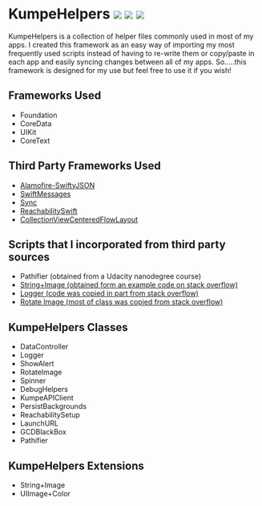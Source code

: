 # KumpeHelpers <img src="https://img.shields.io/badge/platform-iOS%2013.6%2B-lightgrey"/> <img src="https://img.shields.io/cocoapods/v/KumpeHelpers"/> <img src="https://img.shields.io/github/last-commit/kumpeapps/kumpehelpers"/>
KumpeHelpers is a collection of helper files commonly used in most of my apps. I created this framework as an easy way of importing my most frequently used scripts instead of having to re-write them or copy/paste in each app and easily syncing changes between all of my apps. So.....this framework is designed for my use but feel free to use it if you wish!

## Frameworks Used
-   Foundation
-   CoreData
-   UIKit
-   CoreText

## Third Party Frameworks Used
-   [Alamofire-SwiftyJSON](https://github.com/SwiftyJSON/Alamofire-SwiftyJSON)
-   [SwiftMessages](https://github.com/SwiftKickMobile/SwiftMessages)
-   [Sync](https://github.com/3lvis/Sync)
-   [ReachabilitySwift](https://github.com/ashleymills/Reachability.swift)
-   [CollectionViewCenteredFlowLayout](https://github.com/Coeur/CollectionViewCenteredFlowLayout)

## Scripts that I incorporated from third party sources
-   Pathifier (obtained from a Udacity nanodegree course)
-   [String+Image (obtained form an example code on stack overflow)](https://stackoverflow.com/questions/38809425/convert-apple-emoji-string-to-uiimage)
-   [Logger (code was copied in part from stack overflow)](https://stackoverflow.com/questions/40583721/print-to-console-log-with-color/41740104)
-   [Rotate Image (most of class was copied from stack overflow)](https://stackoverflow.com/questions/49666907/custom-image-with-rotation-in-activity-indicator-for-iphone-application-in-swift)

## KumpeHelpers Classes
-   DataController
-   Logger
-   ShowAlert
-   RotateImage
-   Spinner
-   DebugHelpers
-   KumpeAPIClient
-   PersistBackgrounds
-   ReachabilitySetup
-   LaunchURL
-   GCDBlackBox
-   Pathifier

## KumpeHelpers Extensions
-   String+Image
-   UIImage+Color
